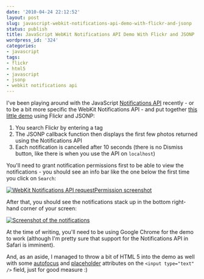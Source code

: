 ```yaml
---
date: '2010-04-24 22:12:52'
layout: post
slug: javascript-webkit-notifications-api-demo-with-flickr-and-jsonp
status: publish
title: JavaScript WebKit Notifications API Demo With Flickr and JSONP
wordpress_id: '324'
categories:
- javascript
tags:
- flickr
- html5
- javascript
- jsonp
- webkit notifications api
---
```


I've been playing around with the JavaScript [Notifications API](http://www.chromium.org/developers/design-documents/desktop-notifications/api-specification) recently - or to be a bit more specific the WebKit Notifications API - and put together [this little demo](http://lab.strongasanox.co.uk/notify.html) using Flickr and JSONP:
	
  1. You search Flickr by entering a tag
  2. The JSONP callback function then displays the first few photos returned using the Notifications API
  3. Each notification is cancelled after 10 seconds (there is no Dismiss button, like there is when you use the API on `localhost`)

You'll need to grant notification permissions first to be able to view the notifications - you should see an info bar like the one below the first time you click on `Search`:

[![WebKit Notifications API requestPermission screenshot](http://ianoxley.com/wp-content/uploads/2010/04/Screenshot-Webkit-Notifications-API-request-permission1-300x66.png)](http://ianoxley.com/wp-content/uploads/2010/04/Screenshot-Webkit-Notifications-API-request-permission1.png)

After that, you should see the notifications stack up in the bottom right-hand corner of your screen:

[![Screenshot of the notifications](http://ianoxley.com/wp-content/uploads/2010/04/Screenshot-notifications1-300x168.png)](http://ianoxley.com/wp-content/uploads/2010/04/Screenshot-notifications1.png)

At the time of writing, you'll need to be using Google Chrome for the demo to work (although I'm pretty sure that support for the Notifications API in Safari is imminent).

And, as an aside, I managed to throw a bit of HTML 5 into the demo as well with some [autofocus](http://dev.w3.org/html5/spec/Overview.html#autofocusing-a-form-control) and [placeholder](http://dev.w3.org/html5/spec/Overview.html#the-placeholder-attribute) attributes on the `<input type="text" />` field, just for good measure :)
